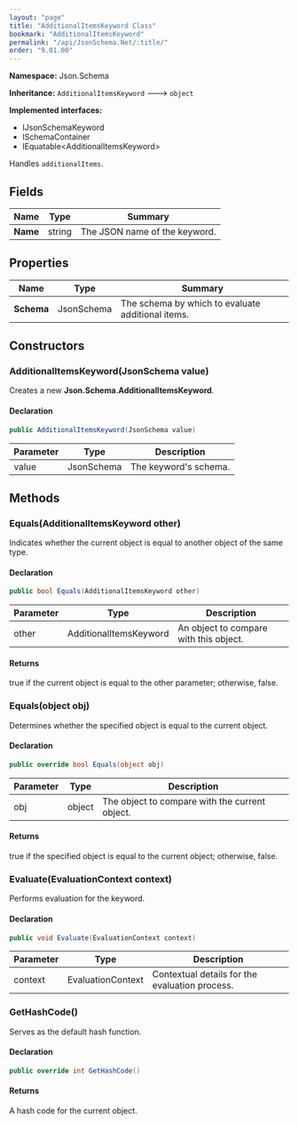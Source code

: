 ```yaml
---
layout: "page"
title: "AdditionalItemsKeyword Class"
bookmark: "AdditionalItemsKeyword"
permalink: "/api/JsonSchema.Net/:title/"
order: "9.01.00"
---
```

**Namespace:** Json.Schema

**Inheritance:**
`AdditionalItemsKeyword`
 🡒 
`object`

**Implemented interfaces:**

- IJsonSchemaKeyword
- ISchemaContainer
- IEquatable\<AdditionalItemsKeyword\>

Handles `additionalItems`.

## Fields

| Name | Type | Summary |
|---|---|---|
| **Name** | string | The JSON name of the keyword. |

## Properties

| Name | Type | Summary |
|---|---|---|
| **Schema** | JsonSchema | The schema by which to evaluate additional items. |

## Constructors

### AdditionalItemsKeyword(JsonSchema value)

Creates a new **Json.Schema.AdditionalItemsKeyword**.

#### Declaration

```c#
public AdditionalItemsKeyword(JsonSchema value)
```

| Parameter | Type | Description |
|---|---|---|
| value | JsonSchema | The keyword's schema. |


## Methods

### Equals(AdditionalItemsKeyword other)

Indicates whether the current object is equal to another object of the same type.

#### Declaration

```c#
public bool Equals(AdditionalItemsKeyword other)
```

| Parameter | Type | Description |
|---|---|---|
| other | AdditionalItemsKeyword | An object to compare with this object. |


#### Returns

true if the current object is equal to the <paramref name="other">other</paramref> parameter; otherwise, false.

### Equals(object obj)

Determines whether the specified object is equal to the current object.

#### Declaration

```c#
public override bool Equals(object obj)
```

| Parameter | Type | Description |
|---|---|---|
| obj | object | The object to compare with the current object. |


#### Returns

true if the specified object  is equal to the current object; otherwise, false.

### Evaluate(EvaluationContext context)

Performs evaluation for the keyword.

#### Declaration

```c#
public void Evaluate(EvaluationContext context)
```

| Parameter | Type | Description |
|---|---|---|
| context | EvaluationContext | Contextual details for the evaluation process. |


### GetHashCode()

Serves as the default hash function.

#### Declaration

```c#
public override int GetHashCode()
```


#### Returns

A hash code for the current object.


